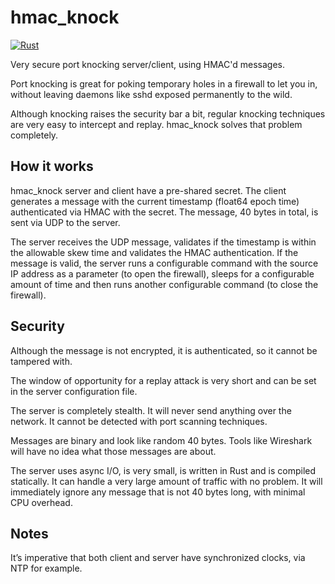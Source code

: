 # hmac_knock

[![Rust](https://github.com/mfdutra/hmac_knock/actions/workflows/rust.yml/badge.svg)](https://github.com/mfdutra/hmac_knock/actions/workflows/rust.yml)

Very secure port knocking server/client, using HMAC'd messages.

Port knocking is great for poking temporary holes in a firewall to let you in, without leaving daemons like sshd exposed permanently to the wild.

Although knocking raises the security bar a bit, regular knocking techniques are very easy to intercept and replay. hmac_knock solves that problem completely.

## How it works

hmac_knock server and client have a pre-shared secret. The client generates a message with the current timestamp (float64 epoch time) authenticated via HMAC with the secret. The message, 40 bytes in total, is sent via UDP to the server.

The server receives the UDP message, validates if the timestamp is within the allowable skew time and validates the HMAC authentication. If the message is valid, the server runs a configurable command with the source IP address as a parameter (to open the firewall), sleeps for a configurable amount of time and then runs another configurable command (to close the firewall).

## Security

Although the message is not encrypted, it is authenticated, so it cannot be tampered with.

The window of opportunity for a replay attack is very short and can be set in the server configuration file.

The server is completely stealth. It will never send anything over the network. It cannot be detected with port scanning techniques.

Messages are binary and look like random 40 bytes. Tools like Wireshark will have no idea what those messages are about.

The server uses async I/O, is very small, is written in Rust and is compiled statically. It can handle a very large amount of traffic with no problem. It will immediately ignore any message that is not 40 bytes long, with minimal CPU overhead.

## Notes

It’s imperative that both client and server have synchronized clocks, via NTP for example.
